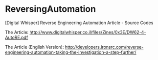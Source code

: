 # ReversingAutomation
[Digital Whisper] Reverse Engineering Automation Article - Source Codes

The Article:
http://www.digitalwhisper.co.il/files/Zines/0x3E/DW62-4-AutoRE.pdf

The Article (English Version):
http://developers.ironsrc.com/reverse-engineering-automation-taking-the-investigation-a-step-further/